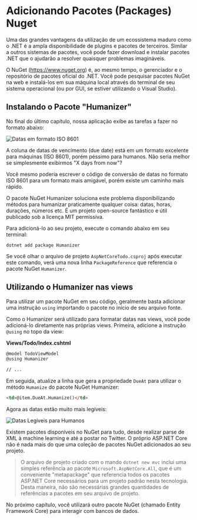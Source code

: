 # Adicionando Pacotes (Packages) Nuget
Uma das grandes vantagens da utilização de um ecossistema maduro como o .NET é a ampla disponibilidade de plugins e pacotes de terceiros. Similar a outros sistemas de pacotes, você pode fazer download e instalar pacotes .NET que o ajudarão a resolver quaisquer problemas imagináveis.

O NuGet (https://www.nuget.org) é, ao mesmo tempo, o gerenciador e o repositório de pacotes oficial do .NET. Você pode pesquisar pacotes NuGet na web e instalá-los em sua máquina local através do terminal de seu sistema operacional (ou por GUI, se estiver utilizando o Visual Studio).

## Instalando o Pacote "Humanizer"
No final do último capítulo, nossa aplicação exibe as tarefas a fazer no formato abaixo:

![Datas em formato ISO 8601](iso8601.png)

A coluna de datas de vencimento (due date) está em um formato excelente para máquinas (ISO 8601), porém péssimo para humanos. Não seria melhor se simplesmente exibirmos "X days from now"?

Você mesmo poderia escrever o código de conversão de datas no formato ISO 8601 para um formato mais amigável, porém existe um caminho mais rápido.

O pacote NuGet Humanizer soluciona este problema disponibilizando métodos para humanizar praticamente qualquer coisa: datas, horas, durações, números etc. É um projeto open-source fantástico e útil publicado sob a licença MIT permissiva.

Para adicioná-lo ao seu projeto, execute o comando abaixo em seu terminal:

```
dotnet add package Humanizer
```

Se você olhar o arquivo de projeto `AspNetCoreTodo.csproj` após executar este comando, verá uma nova linha `PackageReference` que referencia o pacote NuGet `Humanizer`.

## Utilizando o Humanizer nas views

Para utilizar um pacote NuGet em seu código, geralmente basta adicionar uma instrução `using` importando o pacote no início de seu arquivo fonte.

Como o Humanizer será utilizado para formatar datas nas views, você pode adicioná-lo diretamente nas próprias views. Primeira, adicione a instrução `@using` no topo da view:

**Views/Todo/Index.cshtml**

```html
@model TodoViewModel
@using Humanizer

// ...
```

Em seguida, atualize a linha que gera a propriedade `DueAt` para utilizar o método `Humanize` do pacote NuGet Humanizer:

```html
<td>@item.DueAt.Humanize()</td>
```

Agora as datas estão muito mais legíveis:

![Datas Legíveis para Humanos](friendly-dates.png)

Existem pacotes disponíveis no NuGet para tudo, desde realizar parse de XML à machine learning e até a postar no Twitter. O próprio ASP.NET Core não é nada mais do que uma coleção de pacotes NuGet adicionados ao seu projeto.

> O arquivo de projeto criado com o mando `dotnet new mvc` inclui uma simples referência ao pacote `Microsoft.AspNetCore.All`, que é um conveniente "metapackage" que referencia todos os pacotes ASP.NET Core necessários para um projeto padrão nesta tecnologia. Desta maneira, não são necessárias grandes quantidades de referências a pacotes em seu arquivo de projeto.

No próximo capítulo, você utilizará outro pacote NuGet (chamado Entity Framework Core) para interagir com bancos de dados.
